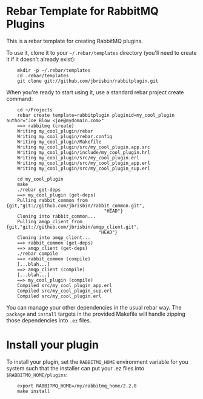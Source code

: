 # Rebar Template for RabbitMQ Plugins

This is a rebar template for creating RabbitMQ plugins.

To use it, clone it to your `~/.rebar/templates` directory (you'll need to 
create it if it doesn't already exist):

		mkdir -p ~/.rebar/templates
		cd .rebar/templates
		git clone git://github.com/jbrisbin/rabbitplugin.git

When you're ready to start using it, use a standard rebar project create command:

		cd ~/Projects
		rebar create template=rabbitplugin pluginid=my_cool_plugin author="Joe Blow <joe@mydomain.com>"
		==> rabbitmq (create)
		Writing my_cool_plugin/rebar
		Writing my_cool_plugin/rebar.config
		Writing my_cool_plugin/Makefile
		Writing my_cool_plugin/src/my_cool_plugin.app.src
		Writing my_cool_plugin/include/my_cool_plugin.hrl
		Writing my_cool_plugin/src/my_cool_plugin.erl
		Writing my_cool_plugin/src/my_cool_plugin_app.erl
		Writing my_cool_plugin/src/my_cool_plugin_sup.erl
		
		cd my_cool_plugin
		make
		./rebar get-deps
		==> my_cool_plugin (get-deps)
		Pulling rabbit_common from {git,"git://github.com/jbrisbin/rabbit_common.git",
		                                "HEAD"}
		Cloning into rabbit_common...
		Pulling amqp_client from {git,"git://github.com/jbrisbin/amqp_client.git",
		                              "HEAD"}
		Cloning into amqp_client...
		==> rabbit_common (get-deps)
		==> amqp_client (get-deps)
		./rebar compile
		==> rabbit_common (compile)
		[...blah...]
		==> amqp_client (compile)
		[...blah...]
		==> my_cool_plugin (compile)
		Compiled src/my_cool_plugin_app.erl
		Compiled src/my_cool_plugin_sup.erl
		Compiled src/my_cool_plugin.erl

You can manage your other dependencies in the usual rebar way. The `package` and `install` targets 
in the provided Makefile will handle zipping those dependencies into `.ez` files.

# Install your plugin

To install your plugin, set the `RABBITMQ_HOME` environment variable for you system such that 
the installer can put your .ez files into `$RABBITMQ_HOME/plugins`:

		export RABBITMQ_HOME=/my/rabbitmq_home/2.2.0
		make install